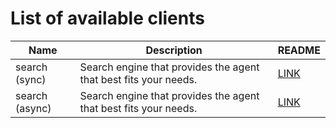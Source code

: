 # List of available clients

| Name           | Description                                                      | README                                           |
|----------------|------------------------------------------------------------------|--------------------------------------------------|
| search (sync)  | Search engine that provides the agent that best fits your needs. | [LINK](https://github.com/fetchai/api-clients/blob/main/agentverse-client/agentverse_client/search_README.md)     |
| search (async) | Search engine that provides the agent that best fits your needs. | [LINK](https://github.com/fetchai/api-clients/blob/main/agentverse-client/agentverse_client/aio_search_README.md) |